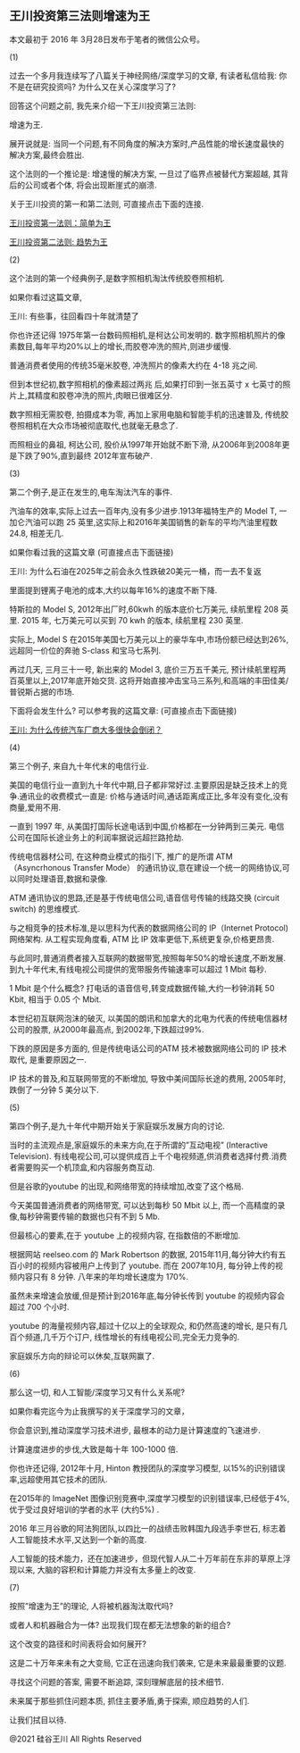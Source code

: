 ## 王川投资第三法则增速为王

本文最初于 2016 年 3月28日发布于笔者的微信公众号。

(1)

过去一个多月我连续写了八篇关于神经网络/深度学习的文章, 有读者私信给我: 你不是在研究投资吗? 为什么又在关心深度学习了?

回答这个问题之前, 我先来介绍一下王川投资第三法则:

增速为王.

展开说就是: 当同一个问题,有不同角度的解决方案时,产品性能的增长速度最快的解决方案,最终会胜出.

这个法则的一个推论是: 增速慢的解决方案, 一旦过了临界点被替代方案超越, 其背后的公司或者个体, 将会出现断崖式的崩溃.

关于王川投资的第一和第二法则, 可直接点击下面的连接.

<a href="https://chuan.us/archives/263">王川投资第一法则：简单为王</a>

<a href="https://chuan.us/archives/265">王川投资第二法则: 趋势为王</a>

(2)

这个法则的第一个经典例子,是数字照相机淘汰传统胶卷照相机.

如果你看过这篇文章,

王川: 有些事，往回看四十年就清楚了

你也许还记得 1975年第一台数码照相机,是柯达公司发明的. 数字照相机照片的像素数目,每年平均20%以上的增长,而胶卷冲洗的照片,则进步缓慢.

普通消费者使用的传统35毫米胶卷, 冲洗照片的像素大约在 4-18 兆之间.

但到本世纪初,数字照相机的像素超过两兆 后,如果打印到一张五英寸 x 七英寸的照片上,其精度和胶卷冲洗的照片,肉眼已很难区分.

数字照相无需胶卷, 拍摄成本为零, 再加上家用电脑和智能手机的迅速普及, 传统胶卷照相机在大众市场被彻底取代,也就毫无悬念了.

而照相业的鼻祖, 柯达公司, 股价从1997年开始就不断下滑, 从2006年到2008年更是下跌了90%,直到最终 2012年宣布破产.

(3)

第二个例子,是正在发生的,电车淘汰汽车的事件.

汽油车的效率,实际上过去一百年内,没有多少进步.1913年福特生产的 Model T, 一加仑汽油可以跑 25 英里,这实际上和2016年美国销售的新车的平均汽油里程数
24.8, 相差无几.

如果你看过我的这篇文章 (可直接点击下面链接)

王川: 为什么石油在2025年之前会永久性跌破20美元一桶，而一去不复返

里面提到锂离子电池的成本,大约以每年16%的速度不断下降.

特斯拉的 Model S, 2012年出厂时,60kwh 的版本底价七万美元, 续航里程 208 英里. 2015 年, 七万美元可以买到 70 kwh 的版本,
续航里程 230 英里.

实际上, Model S 在2015年美国七万美元以上的豪华车中,市场份额已经达到26%,远超同一价位的奔驰 S-class 和宝马七系列.

再过几天, 三月三十一号, 新出来的 Model 3, 底价三万五千美元, 预计续航里程两百英里以上,2017年底开始交货.
这将开始直接冲击宝马三系列,和高端的丰田佳美/普锐斯占据的市场.

下面将会发生什么? 可以参考我的这篇文章: (可直接点击下面链接)

<a href="https://chuan.us/archives/221">王川: 为什么传统汽车厂商大多很快会倒闭？</a>

(4)

第三个例子, 来自九十年代末的电信行业.

美国的电信行业一直到九十年代中期,日子都非常好过.主要原因是缺乏技术上的竞争.通讯业的收费模式一直是:
价格与通话时间,通话距离成正比,多年没有变化,没有商量,爱用不用.

一直到 1997 年, 从美国打国际长途电话到中国,价格都在一分钟两到三美元. 电信公司在国际长途业务上的利润率据说远超拦路抢劫.

传统电信器材公司, 在这种商业模式的指引下, 推广的是所谓 ATM（Asyncrhonous Transfer Mode）
的通讯协议,意在建设一个统一的网络协议,可以同时处理语音,数据和录像.

ATM 通讯协议的思路,还是基于传统电信公司,语音信号传输的线路交换 (circuit switch) 的思维模式.

与之相竞争的技术标准,是以思科为代表的数据网络公司的 IP（Internet Protocol) 网络架构. 从工程实现角度看, ATM 比 IP
效率更低下,系统更复杂,价格更昂贵.

与此同时,普通消费者接入互联网的数据带宽,按照每年50%的增长速度,不断发展.到九十年代末,有线电视公司提供的宽带服务传输速率可以超过
1 Mbit 每秒.

1 Mbit 是个什么概念? 打电话的语音信号,转变成数据传输,大约一秒钟消耗 50 Kbit, 相当于 0.05 个 Mbit.

本世纪初互联网泡沫的破灭, 以美国的朗讯和加拿大的北电为代表的传统电信器材公司的股票, 从2000年最高点, 到2002年,下跌超过99%.

下跌的原因是多方面的, 但是传统电话公司的ATM 技术被数据网络公司的 IP 技术取代, 是重要原因之一.

IP 技术的普及,和互联网带宽的不断增加, 导致中美间国际长途的费用, 2005年时, 跌倒了一分钟 5 美分以下.

(5)

第四个例子,是九十年代中期开始关于家庭娱乐发展方向的讨论.

当时的主流观点是,家庭娱乐的未来方向,在于所谓的&#8221;互动电视&#8221; (Interactive Television).
有线电视公司,可以提供成百上千个电视频道,供消费者选择付费.消费者需要购买一个机顶盒,和内容服务商互动.

但是谷歌的youtube 的出现,和网络带宽的持续增加,改变了这个格局.

今天美国普通消费者的网络带宽, 可以达到每秒 50 Mbit 以上, 而一个高精度的录像,每秒钟需要传输的数据也只有不到 5 Mb.

但最核心的要素,在于 youtube 上的视频内容, 在指数倍的不断增加.

根据网站 reelseo.com 的 Mark Robertson 的数据, 2015年11月,每分钟大约有五百小时的视频内容被用户上传到了 youtube. 而在
2007年10月, 每分钟上传的视频内容只有 8 分钟. 八年来的年均增长速度为 170%.

虽然未来增速会放缓,但是预计到2016年底,每分钟长传到 youtube 的视频内容会超过 700 个小时.

youtube 的海量视频内容,超过十亿以上的全球观众, 和仍然高速的增长, 是只有几百个频道,几千万个订户, 线性增长的有线电视公司,完全无力竞争的.

家庭娱乐方向的辩论可以休矣,互联网赢了.

(6)

那么这一切, 和人工智能/深度学习又有什么关系呢?

如果你看完迄今为止我撰写的关于深度学习的文章，

你会意识到,推动深度学习技术进步, 最根本的动力是计算速度的飞速进步.

计算速度进步的步伐,大致是每十年 100-1000 倍.

你也许还记得, 2012年十月, Hinton 教授团队的深度学习模型, 以15%的识别错误率,远超使用其它技术的团队.

在2015年的 ImageNet 图像识别竞赛中,深度学习模型的识别错误率,已经低于4%, 优于受过良好培训的学者的水平 (大约5%) .

2016 年三月谷歌的阿法狗团队,以四比一的战绩击败韩国九段选手李世石, 标志着人工智能技术水平,又达到一个新的高度.

人工智能的技术能力，还在加速进步，但现代智人从二十万年前在东非的草原上浮现以来, 大脑的容积和计算能力并没有太多量上的改变.

(7)

按照&#8221;增速为王&#8221;的理论, 人将被机器淘汰取代吗?

或者人和机器融合为一体? 出现我们现在都无法想象的新的组合?

这个改变的路径和时间表将会如何展开?

这是二十万年来未有之大变局, 它正在迅速向我们袭来, 它是未来最最重要的议题.

寻找这个问题的答案, 需要不断追踪, 深刻理解底层的技术细节.

未来属于那些抓住问题本质, 抓住主要矛盾,勇于探索, 顺应趋势的人们.

让我们拭目以待.

@2021 硅谷王川 All Rights Reserved

